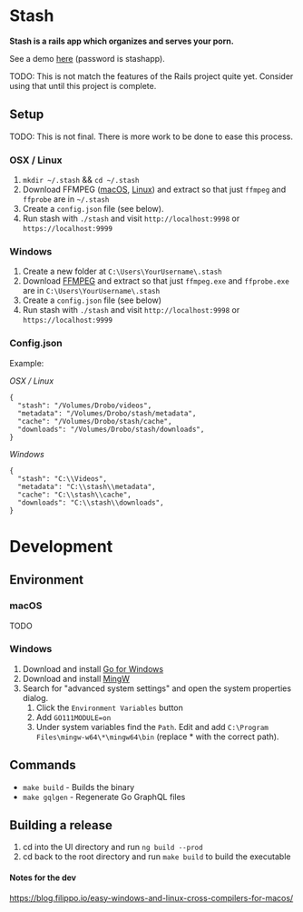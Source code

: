 # Stash

**Stash is a rails app which organizes and serves your porn.**

See a demo [here](https://vimeo.com/275537038) (password is stashapp).

TODO: This is not match the features of the Rails project quite yet.  Consider using that until this project is complete.

## Setup

TODO: This is not final.  There is more work to be done to ease this process.

### OSX / Linux

1. `mkdir ~/.stash` && `cd ~/.stash`
2. Download FFMPEG ([macOS](https://ffmpeg.zeranoe.com/builds/macos64/static/ffmpeg-4.0-macos64-static.zip), [Linux](https://www.johnvansickle.com/ffmpeg/old-releases/ffmpeg-4.0.3-64bit-static.tar.xz)) and extract so that just `ffmpeg` and `ffprobe` are in `~/.stash`
3. Create a `config.json` file (see below).
4. Run stash with `./stash` and visit `http://localhost:9998` or `https://localhost:9999`

### Windows

1. Create a new folder at `C:\Users\YourUsername\.stash`
2. Download [FFMPEG](https://ffmpeg.zeranoe.com/builds/win64/static/ffmpeg-4.0-win64-static.zip) and extract so that just `ffmpeg.exe` and `ffprobe.exe` are in `C:\Users\YourUsername\.stash`
3. Create a `config.json` file (see below)
4. Run stash with `./stash` and visit `http://localhost:9998` or `https://localhost:9999`

### Config.json

Example:

*OSX / Linux*
```
{
  "stash": "/Volumes/Drobo/videos",
  "metadata": "/Volumes/Drobo/stash/metadata",
  "cache": "/Volumes/Drobo/stash/cache",
  "downloads": "/Volumes/Drobo/stash/downloads",
}
```

*Windows*
```
{
  "stash": "C:\\Videos",
  "metadata": "C:\\stash\\metadata",
  "cache": "C:\\stash\\cache",
  "downloads": "C:\\stash\\downloads",
}
```

# Development

## Environment

### macOS

TODO

### Windows

1. Download and install [Go for Windows](https://golang.org/dl/)
2. Download and install [MingW](https://sourceforge.net/projects/mingw-w64/)
3. Search for "advanced system settings" and open the system properties dialog.
	1. Click the `Environment Variables` button
	2. Add `GO111MODULE=on`
	3. Under system variables find the `Path`.  Edit and add `C:\Program Files\mingw-w64\*\mingw64\bin` (replace * with the correct path).

## Commands

* `make build` - Builds the binary
* `make gqlgen` - Regenerate Go GraphQL files

## Building a release

1. cd into the UI directory and run `ng build --prod`
2. cd back to the root directory and run `make build` to build the executable

#### Notes for the dev

https://blog.filippo.io/easy-windows-and-linux-cross-compilers-for-macos/
